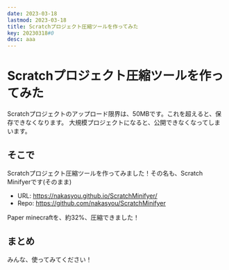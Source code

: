 ```yaml
---
date: 2023-03-18
lastmod: 2023-03-18
title: Scratchプロジェクト圧縮ツールを作ってみた
key: 20230318#0
desc: aaa
---
```

# Scratchプロジェクト圧縮ツールを作ってみた
Scratchプロジェクトのアップロード限界は、50MBです。これを超えると、保存できなくなります。
大規模プロジェクトになると、公開できなくなってしまいます。
## そこで
Scratchプロジェクト圧縮ツールを作ってみました！その名も、Scratch Minifyerです(そのまま)
- URL: https://nakasyou.github.io/ScratchMinifyer/
- Repo: https://github.com/nakasyou/ScratchMinifyer

Paper minecraftを、約32%、圧縮できました！
## まとめ
みんな、使ってみてください！
